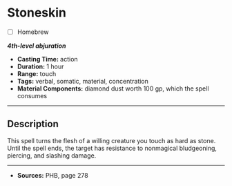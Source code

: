 # Stoneskin
- [ ] Homebrew

***4th-level abjuration***
- **Casting Time:** action
- **Duration:** 1 hour
- **Range:** touch
- **Tags:** verbal, somatic, material, concentration
- **Material Components:** diamond dust worth 100 gp, which the spell consumes

---

## Description
This spell turns the flesh of a willing creature you touch as hard as stone.
Until the spell ends, the target has resistance to nonmagical bludgeoning, piercing, and slashing damage.

---

- **Sources:** PHB, page 278
